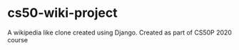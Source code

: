 # cs50-wiki-project
A wikipedia like clone created using Django. Created as part of CS50P 2020 course
